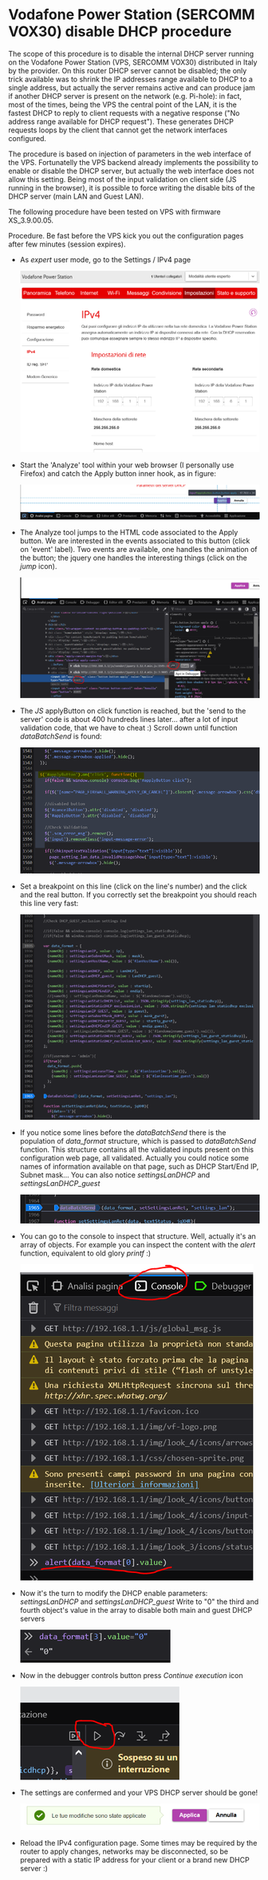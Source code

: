 # Vodafone Power Station (SERCOMM VOX30) disable DHCP procedure

The scope of this procedure is to disable the internal DHCP server running on the Vodafone Power Station (VPS, SERCOMM VOX30) distributed in Italy by the provider.
On this router DHCP server cannot be disabled; the only trick available was to shrink the IP addresses range available to DHCP to a single address, but actually the server remains active and can produce jam if another DHCP server is present on the network (e.g. Pi-hole): in fact, most of the times, being the VPS the central point of the LAN, it is the fastest DHCP to reply to client requests with a negative response ("No address range available for DHCP request"). These generates DHCP requests loops by the client that cannot get the network interfaces configured.

The procedure is based on injection of parameters in the web interface of the VPS. Fortunatelly the VPS backend already implements the possibility to enable or disable the DHCP server, but actually the web interface does not allow this setting. Being most of the input validation on client side (JS running in the browser), it is possible to force writing the disable bits of the DHCP server (main LAN and Guest LAN).

The following procedure have been tested on VPS with firmware XS_3.9.00.05.

Procedure. Be fast before the VPS kick you out the configuration pages after few minutes (session expires).

* As _expert_ user mode, go to the Settings / IPv4 page

  ![](VPS1.PNG)
 
* Start the 'Analyze' tool within your web browser (I personally use Firefox) and catch the Apply button inner hook, as in figure:

  ![](VPS2.PNG)
  
* The Analyze tool jumps to the HTML code associated to the Apply button. We are interested in the events associated to this button (click on 'event' label). Two events are available, one handles the animation of the button; the jquery one handles the interesting things (click on the _jump_ icon).

  ![](VPS3.PNG)
  
* The _JS_ applyButton on click function is reached, but the 'send to the server' code is about 400 hundreds lines later... after a lot of input validation code, that we have to cheat :)
  Scroll down until function _dataBatchSend_ is found:

  ![](VPS4.PNG)
  
* Set a breakpoint on this line (click on the line's number) and the click and the real button. If you correctly set the breakpoint you should reach this line very fast:

  ![](VPS5.PNG)
  
* If you notice some lines before the _dataBatchSend_ there is the population of _data_format_ structure, which is passed to _dataBatchSend_ function. This structure contains all the validated inputs present on this configuration web page, all validated. Actually you could notice some names of information available on that page, such as DHCP Start/End IP, Subnet mask... You can also notice _settingsLanDHCP_ and _settingsLanDHCP_guest_

  ![](VPS6.PNG)
  
* You can go to the console to inspect that structure. Well, actually it's an array of objects. For example you can inspect the content with the _alert_ function, equivalent to old glory _printf_ :)

  ![](VPS7.PNG)

* Now it's the turn to modify the DHCP enable parameters: _settingsLanDHCP_ and _settingsLanDHCP_guest_
  Write to "0" the third and fourth object's value in the array to disable both main and guest DHCP servers

  ![](VPS8.PNG)
  
* Now in the debugger controls button press _Continue execution_ icon

  ![](VPS9.PNG)
  
* The settings are confermed and your VPS DHCP server should be gone!

  ![](VPS10.PNG)

* Reload the IPv4 configuration page. Some times may be required by the router to apply changes, networks may be disconnected, so be prepared with a static IP address for your client or a brand new DHCP server :)


